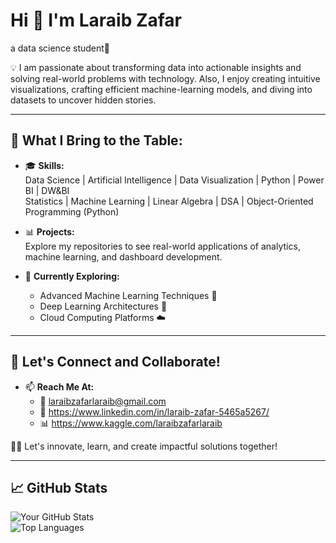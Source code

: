# Hi 👋 I'm **Laraib Zafar**
a data science student🌟

💡 I am passionate about transforming data into actionable insights and solving real-world problems with technology. Also, I enjoy creating intuitive visualizations, crafting efficient machine-learning models, and diving into datasets to uncover hidden stories.  

---

## 🌟 What I Bring to the Table:
- 🎓 **Skills:**  
   Data Science | Artificial Intelligence | Data Visualization | Python | Power BI | DW&BI  
   Statistics | Machine Learning | Linear Algebra | DSA | Object-Oriented Programming (Python)  

- 📊 **Projects:**  
   Explore my repositories to see real-world applications of analytics, machine learning, and dashboard development.

- 🌱 **Currently Exploring:**  
   - Advanced Machine Learning Techniques 🤖  
   - Deep Learning Architectures 🧠  
   - Cloud Computing Platforms ☁️  

---

## 🚀 Let's Connect and Collaborate!
- 📫 **Reach Me At:**  
   - 📧 laraibzafarlaraib@gmail.com
   - 💼 https://www.linkedin.com/in/laraib-zafar-5465a5267/
   - 📊 https://www.kaggle.com/laraibzafarlaraib

👨‍💻 Let's innovate, learn, and create impactful solutions together!  

---

## 📈 GitHub Stats

![Your GitHub Stats](https://github-readme-stats.vercel.app/api?username=your-github-username&show_icons=true&theme=radical)  
![Top Languages](https://github-readme-stats.vercel.app/api/top-langs/?username=your-github-username&layout=compact&theme=radical)
